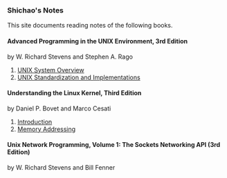 ### Shichao's Notes

This site documents reading notes of the following books.

#### Advanced Programming in the UNIX Environment, 3rd Edition

by W. Richard Stevens and Stephen A. Rago

1. [UNIX System Overview](apue/ch1.md)
2. [UNIX Standardization and Implementations](apue/ch2.md)

#### Understanding the Linux Kernel, Third Edition

by Daniel P. Bovet and Marco Cesati

1. [Introduction](utlk/ch1.md)
1. [Memory Addressing](utlk/ch1.md)

#### Unix Network Programming, Volume 1: The Sockets Networking API (3rd Edition)

by W. Richard Stevens and Bill Fenner
